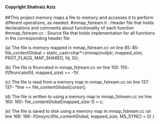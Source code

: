  #### Copyright Shahraiz Aziz
 ##This project memory maps a file to memory and accesses it to perform different operations, as needed.
 #mmap_fstream.h : Header file that holds declarations and comments about functionality of each function
 #mmap_fstream.cc : Source file that holds implementation for all functions in the corresponding header file
 
 (a) The file is memory mapped in mmap_fstream.cc on line 85:
 85-    file_contentGlobal = static_cast<char*>(mmap(nullptr, mapped_size, PROT_FLAGS, MAP_SHARED, fd, 0));
 
 (b) The file is ftruncated in mmap_fstream.cc on line 155:
 155-   if(ftruncate(fd, mapped_size) == -1){
 
 (c) The file is read from a memory map in mmap_fstream.cc on line 137:
 137-   *line += file_contentGlobal[cursor];

 (d) The file is written to using a memory map in mmap_fstream.cc on line 160:
 160-   file_contentGlobal[mapped_size-1] = c;

 (e) The file is saved to disk using a memory map in mmap_fstream.cc on line 166:
 166-   if(msync(file_contentGlobal, mapped_size, MS_SYNC) < 0) {
